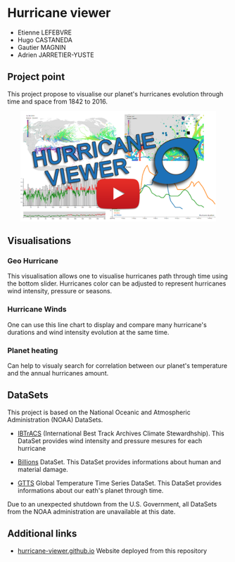 # Hurricane viewer

 * Etienne LEFEBVRE
 * Hugo CASTANEDA
 * Gautier MAGNIN
 * Adrien JARRETIER-YUSTE
 
## Project point

This project propose to visualise our planet's hurricanes evolution through time and space from 1842 to 2016.

<p align="center">
 <a target="blank" href="https://www.youtube.com/embed/ntWEZHpzz28">
  <img src="/img/Thumbnail.png" height=250>
 </a>
</p>


## Visualisations

### Geo Hurricane

This visualisation allows one to visualise hurricanes path through time using the bottom slider. Hurricanes color can be adjusted to represent hurricanes wind intensity, pressure or seasons.

### Hurricane Winds

One can use this line chart to display and compare many hurricane's durations and wind intensity evolution at the same time.

### Planet heating

Can help to visualy search for correlation between our planet's temperature and the annual hurricanes amount.

## DataSets

This project is based on the National Oceanic and Atmospheric Administration (NOAA) DataSets.

 * [IBTrACS](https://www.ncdc.noaa.gov/ibtracs/) (International Best Track Archives Climate Stewardhship). This DataSet provides wind intensity and pressure mesures for each hurricane
 
 * [Billions](https://www.ncdc.noaa.gov/billions) DataSet. This DataSet provides informations about human and material damage.
 
 * [GTTS](https://datahub.io/core/global-temp) Global Temperature Time Series DataSet. This DataSet provides informations about our eath's planet through time.
 
 
Due to an unexpected shutdown from the U.S. Government, all DataSets from the NOAA administration are unavailable at this date.
 
## Additional links

 * [hurricane-viewer.github.io](https://hurricane-viewer.github.io/) Website deployed from this repository
